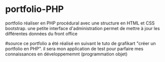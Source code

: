 # portfolio-PHP
portfolio réaliser en PHP procédural avec une structure en HTML et CSS bootstrap.
une petite interface d'administration permet de mettre à jour les différentes données du front office

#source
ce portfolio a été réalisé en suivant le tuto de grafikart "créer un portfolio en PHP". il sera mon application de test pour parfaire
mes connaissances en développememnt (programmation objet)
